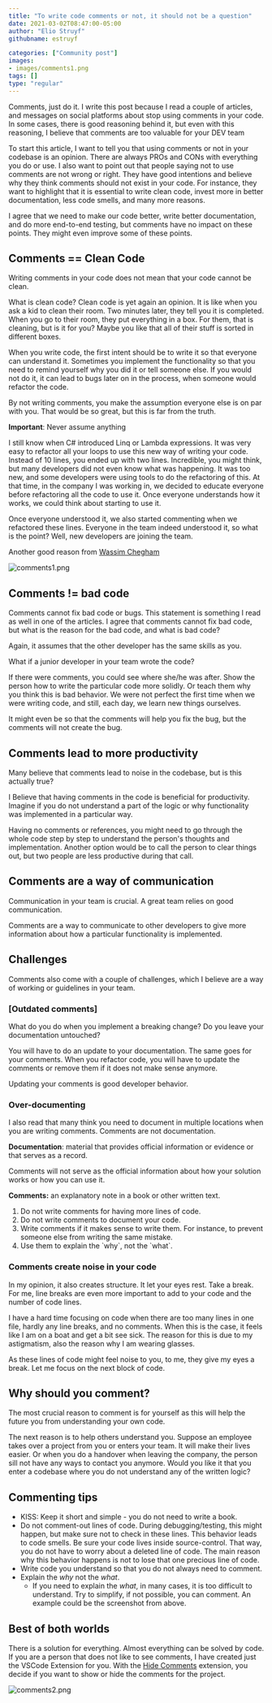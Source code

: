 ```yaml
---
title: "To write code comments or not, it should not be a question"
date: 2021-03-02T08:47:00-05:00
author: "Elio Struyf"
githubname: estruyf

categories: ["Community post"]
images:
- images/comments1.png
tags: []
type: "regular"
---
```


Comments, just do it. I write this post because I read a couple of
articles, and messages on social platforms about stop using comments in
your code. In some cases, there is good reasoning behind it, but even
with this reasoning, I believe that comments are too valuable for your
DEV team


To start this article, I want to tell you that using comments or not in
your codebase is an opinion. There are always PROs and CONs with
everything you do or use. I also want to point out that people saying
not to use comments are not wrong or right. They have good intentions
and believe why they think comments should not exist in your code. For
instance, they want to highlight that it is essential to write clean
code, invest more in better documentation, less code smells, and many
more reasons.


I agree that we need to make our code better, write better
documentation, and do more end-to-end testing, but comments have no
impact on these points. They might even improve some of these points.


## Comments == Clean Code 

Writing comments in your code does not mean that your code cannot be
clean.

What is clean code? Clean code is yet again an opinion. It is like when
you ask a kid to clean their room. Two minutes later, they tell you it
is completed. When you go to their room, they put everything in a box.
For them, that is cleaning, but is it for you? Maybe you like that all
of their stuff is sorted in different boxes.

When you write code, the first intent should be to write it so that
everyone can understand it. Sometimes you implement the functionality so
that you need to remind yourself why you did it or tell someone else. If
you would not do it, it can lead to bugs later on in the process, when
someone would refactor the code.


By not writing comments, you make the assumption everyone else is on par
with you. That would be so great, but this is far from the truth.


**Important**: Never assume anything


I still know when C# introduced Linq or Lambda expressions. It was very
easy to refactor all your loops to use this new way of writing your
code. Instead of 10 lines, you ended up with two lines. Incredible, you
might think, but many developers did not even know what was happening.
It was too new, and some developers were using tools to do the
refactoring of this. At that time, in the company I was working in, we
decided to educate everyone before refactoring all the code to use it.
Once everyone understands how it works, we could think about starting to
use it.

Once everyone understood it, we also started commenting when we
refactored these lines. Everyone in the team indeed understood it, so
what is the point? Well, new developers are joining the team.

Another good reason from [Wassim
Chegham](https://twitter.com/manekinekko/status/1365425869909549062 "Link to the tweet of Wassim Chegham")

![comments1.png](images/comments1.png)



## Comments != bad code 

Comments cannot fix bad code or bugs. This statement is something I read
as well in one of the articles. I agree that comments cannot fix bad
code, but what is the reason for the bad code, and what is bad code?

Again, it assumes that the other developer has the same skills as you.

What if a junior developer in your team wrote the code?

If there were comments, you could see where she/he was after. Show the
person how to write the particular code more solidly. Or teach them why
you think this is bad behavior. We were not perfect the first time when
we were writing code, and still, each day, we learn new things
ourselves.

It might even be so that the comments will help you fix the bug, but the
comments will not create the bug. 

## Comments lead to more productivity 

Many believe that comments lead to noise in the codebase, but is this
actually true?

I Believe that having comments in the code is beneficial for
productivity. Imagine if you do not understand a part of the logic or
why functionality was implemented in a particular way.

Having no comments or references, you might need to go through the whole
code step by step to understand the person's thoughts and
implementation. Another option would be to call the person to clear
things out, but two people are less productive during that call.

## Comments are a way of communication 


Communication in your team is crucial. A great team relies on good
communication.

Comments are a way to communicate to other developers to give more
information about how a particular functionality is implemented.

## Challenges 


Comments also come with a couple of challenges, which I believe are a
way of working or guidelines in your team.

### [Outdated comments] 

What do you do when you implement a breaking change? Do you leave your
documentation untouched?

You will have to do an update to your documentation. The same goes for
your comments. When you refactor code, you will have to update the
comments or remove them if it does not make sense anymore.

Updating your comments is good developer behavior.

### Over-documenting 


I also read that many think you need to document in multiple locations
when you are writing comments. Comments are not documentation.

**Documentation**: material that provides official information or
evidence or that serves as a record.

Comments will not serve as the official information about how your
solution works or how you can use it.

**Comments:** an explanatory note in a book or other written text.

1.  Do not write comments for having more lines of code.
2.  Do not write comments to document your code.
3.  Write comments if it makes sense to write them. For instance, to
    prevent someone else from writing the same mistake.
4.  Use them to explain the \`why\`, not the \`what\`.

### Comments create noise in your code 

In my opinion, it also creates structure. It let your eyes rest. Take a
break. For me, line breaks are even more important to add to your code
and the number of code lines.

I have a hard time focusing on code when there are too many lines in one
file, hardly any line breaks, and no comments. When this is the case, it
feels like I am on a boat and get a bit see sick. The reason for this is
due to my astigmatism, also the reason why I am wearing glasses.

As these lines of code might feel noise to you, to me, they give my eyes
a break. Let me focus on the next block of code.

## Why should you comment? 

The most crucial reason to comment is for yourself as this will help the
future you from understanding your own code.

The next reason is to help others understand you. Suppose an employee
takes over a project from you or enters your team. It will make their
lives easier. Or when you do a handover when leaving the company, the
person sill not have any ways to contact you anymore. Would you like it
that you enter a codebase where you do not understand any of the written
logic?

## Commenting tips 

-   KISS: Keep it short and simple - you do not need to write a book.
-   Do not comment-out lines of code. During debugging/testing, this
    might happen, but make sure not to check in these lines. This
    behavior leads to code smells. Be sure your code lives inside
    source-control. That way, you do not have to worry about a deleted
    line of code. The main reason why this behavior happens is not to
    lose that one precious line of code.
-   Write code you understand so that you do not always need to comment.
-   Explain the *why* not the *what*.
    -   If you need to explain the *what*, in many cases, it is too
        difficult to understand. Try to simplify, if not possible, you
        can comment. An example could be the screenshot from above.
        
## Best of both worlds 

There is a solution for everything. Almost everything can be solved by
code. If you are a person that does not like to see comments, I have
created just the VSCode Extension for you. With the [Hide
Comments](https://marketplace.visualstudio.com/items?itemName=eliostruyf.vscode-hide-comments "VSCode Hide Comments Extension") extension,
you decide if you want to show or hide the comments for the project.

![comments2.png](images/comments2.png)

